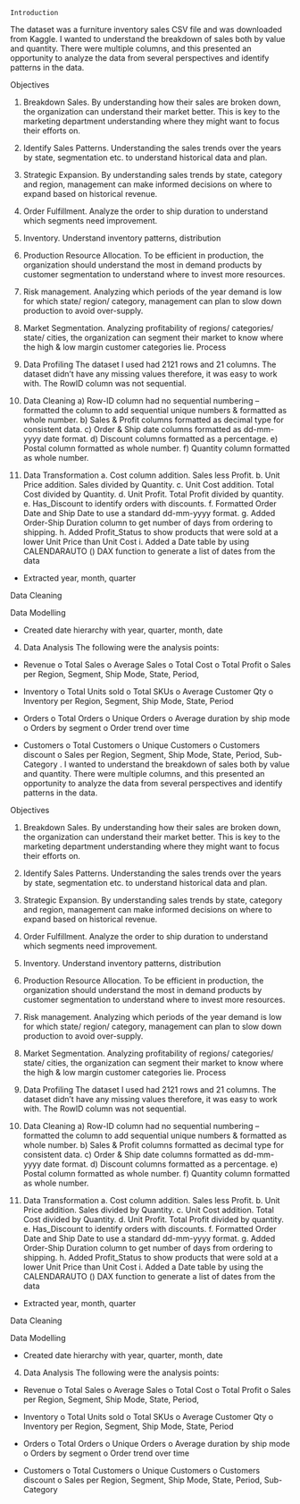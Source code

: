     Introduction
The dataset was a furniture inventory sales CSV file and was downloaded from Kaggle. I wanted to understand the breakdown of sales both by value and quantity. There were multiple columns, and this presented an opportunity to analyze the data from several perspectives and identify patterns in the data.

Objectives
1.	Breakdown Sales. By understanding how their sales are broken down, the organization can understand their market better. This is key to the marketing department understanding where they might want to focus their efforts on.
2.	Identify Sales Patterns. Understanding the sales trends over the years by state, segmentation etc. to understand historical data and plan.
3.	Strategic Expansion. By understanding sales trends by state, category and region, management can make informed decisions on where to expand based on historical revenue.
4.	Order Fulfillment. Analyze the order to ship duration to understand which segments need improvement.
5.	Inventory. Understand inventory patterns, distribution
6.	Production Resource Allocation. To be efficient in production, the organization should understand the most in demand products by customer segmentation to understand where to invest more resources.
7.	Risk management. Analyzing which periods of the year demand is low for which state/ region/ category, management can plan to slow down production to avoid over-supply.
8.	Market Segmentation. Analyzing profitability of regions/ categories/ state/ cities, the organization can segment their market to know where the high & low margin customer categories lie.
Process
1.	Data Profiling
The dataset I used had 2121 rows and 21 columns. The dataset didn’t have any missing values therefore, it was easy to work with. The RowID column was not sequential.
2.	Data Cleaning
a)	Row-ID column had no sequential numbering – formatted the column to add sequential unique numbers & formatted as whole number.
b)	Sales & Profit columns formatted as decimal type for consistent data.
c)	Order & Ship date columns formatted as dd-mm-yyyy date format.
d)	Discount columns formatted as a percentage.
e)	Postal column formatted as whole number.
f)	Quantity column formatted as whole number.

3.	Data Transformation
a.	Cost column addition. Sales less Profit.
b.	Unit Price addition. Sales divided by Quantity.
c.	Unit Cost addition. Total Cost divided by Quantity.
d.	Unit Profit. Total Profit divided by quantity.
e.	Has_Discount to identify orders with discounts.
f.	Formatted Order Date and Ship Date to use a standard dd-mm-yyyy format.
g.	Added Order-Ship Duration column to get number of days from ordering to shipping.
h.	Added Profit_Status to show products that were sold at a lower Unit Price than Unit Cost
i.	Added a Date table by using CALENDARAUTO () DAX function to generate a list of dates from the data
-	Extracted year, month, quarter

Data Cleaning

Data Modelling
-	Created date hierarchy with year, quarter, month, date
4.	Data Analysis
The following were the analysis points:
-	Revenue
      o	Total Sales
      o	Average Sales
      o	Total Cost
      o	Total Profit
      o	Sales per Region, Segment, Ship Mode, State, Period, 
-	Inventory
      o	Total Units sold
      o	Total SKUs
      o	Average Customer Qty
      o	Inventory per Region, Segment, Ship Mode, State, Period

-	Orders
        o	Total Orders
        o	Unique Orders
        o	Average duration by ship mode
        o	Orders by segment
        o	Order trend over time
	
-	Customers
      o	Total Customers
      o	Unique Customers
      o	Customers discount
      o	Sales per Region, Segment, Ship Mode, State, Period, Sub-Category 
. I wanted to understand the breakdown of sales both by value and quantity. There were multiple columns, and this presented an opportunity to analyze the data from several perspectives and identify patterns in the data.

Objectives
1.	Breakdown Sales. By understanding how their sales are broken down, the organization can understand their market better. This is key to the marketing department understanding where they might want to focus their efforts on.
2.	Identify Sales Patterns. Understanding the sales trends over the years by state, segmentation etc. to understand historical data and plan.
3.	Strategic Expansion. By understanding sales trends by state, category and region, management can make informed decisions on where to expand based on historical revenue.
4.	Order Fulfillment. Analyze the order to ship duration to understand which segments need improvement.
5.	Inventory. Understand inventory patterns, distribution
6.	Production Resource Allocation. To be efficient in production, the organization should understand the most in demand products by customer segmentation to understand where to invest more resources.
7.	Risk management. Analyzing which periods of the year demand is low for which state/ region/ category, management can plan to slow down production to avoid over-supply.
8.	Market Segmentation. Analyzing profitability of regions/ categories/ state/ cities, the organization can segment their market to know where the high & low margin customer categories lie.
Process
1.	Data Profiling
The dataset I used had 2121 rows and 21 columns. The dataset didn’t have any missing values therefore, it was easy to work with. The RowID column was not sequential.
2.	Data Cleaning
a)	Row-ID column had no sequential numbering – formatted the column to add sequential unique numbers & formatted as whole number.
b)	Sales & Profit columns formatted as decimal type for consistent data.
c)	Order & Ship date columns formatted as dd-mm-yyyy date format.
d)	Discount columns formatted as a percentage.
e)	Postal column formatted as whole number.
f)	Quantity column formatted as whole number.

3.	Data Transformation
   a.	Cost column addition. Sales less Profit.
   b.	Unit Price addition. Sales divided by Quantity.
   c.	Unit Cost addition. Total Cost divided by Quantity.
   d.	Unit Profit. Total Profit divided by quantity.
   e.	Has_Discount to identify orders with discounts.
   f.	Formatted Order Date and Ship Date to use a standard dd-mm-yyyy format.
   g.	Added Order-Ship Duration column to get number of days from ordering to shipping.
   h.	Added Profit_Status to show products that were sold at a lower Unit Price than Unit Cost
   i.	Added a Date table by using the CALENDARAUTO () DAX function to generate a list of dates from the data
-	Extracted year, month, quarter

Data Cleaning

Data Modelling
-	Created date hierarchy with year, quarter, month, date
  
4.	Data Analysis
The following were the analysis points:
-	Revenue
      o	Total Sales
      o	Average Sales
      o	Total Cost
      o	Total Profit
      o	Sales per Region, Segment, Ship Mode, State, Period, 
-	Inventory
      o	Total Units sold
      o	Total SKUs
      o	Average Customer Qty
      o	Inventory per Region, Segment, Ship Mode, State, Period

-	Orders
      o	Total Orders
      o	Unique Orders
      o	Average duration by ship mode
      o	Orders by segment
     o	Order trend over time
  
-	Customers
      o	Total Customers
      o	Unique Customers
      o	Customers discount
      o	Sales per Region, Segment, Ship Mode, State, Period, Sub-Category 
